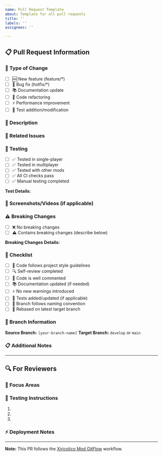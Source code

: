 ```yaml
---
name: Pull Request Template
about: Template for all pull requests
title: ''
labels: ''
assignees: ''

---
```


## 📋 Pull Request Information

### 🎯 Type of Change
<!-- Mark the relevant option with 'x' -->
- [ ] 🆕 New feature (feature/*)
- [ ] 🐛 Bug fix (hotfix/*)
- [ ] 📚 Documentation update
- [ ] 🔧 Code refactoring
- [ ] ⚡ Performance improvement
- [ ] 🧪 Test addition/modification

### 🌟 Description
<!-- Provide a clear and concise description of what this PR does -->


### 🔗 Related Issues
<!-- Link to related issues using: Fixes #123, Closes #456, Related to #789 -->


### 🧪 Testing
<!-- Describe how you tested your changes -->
- [ ] ✅ Tested in single-player
- [ ] ✅ Tested in multiplayer  
- [ ] ✅ Tested with other mods
- [ ] ✅ All CI checks pass
- [ ] ✅ Manual testing completed

**Test Details:**
<!-- Describe your testing process -->


### 📸 Screenshots/Videos (if applicable)
<!-- Add screenshots or videos demonstrating the changes -->


### ⚠️ Breaking Changes
<!-- List any breaking changes this PR introduces -->
- [ ] ❌ No breaking changes
- [ ] ⚠️  Contains breaking changes (describe below)

**Breaking Changes Details:**


### 📝 Checklist
<!-- Mark completed items with 'x' -->
- [ ] 📖 Code follows project style guidelines
- [ ] 🔍 Self-review completed
- [ ] 💬 Code is well commented
- [ ] 📚 Documentation updated (if needed)
- [ ] ⚡ No new warnings introduced
- [ ] 🧪 Tests added/updated (if applicable)
- [ ] 🌿 Branch follows naming convention
- [ ] 🔄 Rebased on latest target branch

### 🎯 Branch Information
**Source Branch:** `[your-branch-name]`
**Target Branch:** `develop` or `main`

### 📋 Additional Notes
<!-- Any additional information, context, or notes for reviewers -->


---

## 🔍 For Reviewers

### 🎯 Focus Areas
<!-- What should reviewers pay special attention to? -->


### 🧪 Testing Instructions
<!-- Step-by-step instructions for testing this PR -->
1. 
2. 
3. 

### ⚡ Deployment Notes
<!-- Any special considerations for deployment -->


---
**Note:** This PR follows the [Xiricolico Mod GitFlow](CONTRIBUTING.md) workflow.
